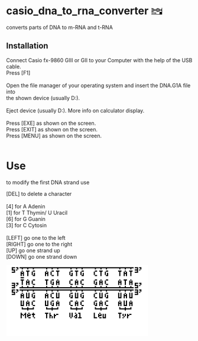 # casio_dna_to_rna_converter ![DNATORNA icon](MainIcon.bmp)
converts parts of DNA to m-RNA and t-RNA

## Installation

Connect Casio fx-9860 GIII or GII to your Computer with the help of the USB cable.<br>
Press [F1]<br>
<br>
Open the file manager of your operating system and insert the DNA.G1A file into <br>
the shown device (usually D:).<br>
<br>
Eject device (usually D:). More info on calculator display.<br>
<br>
Press [EXE] as shown on the screen.<br>
Press [EXIT] as shown on the screen.<br>
Press [MENU] as shown on the screen.<br>
<br>

# Use
to modify the first DNA strand use

[DEL] to delete a character<br>
<br>
[4] for A Adenin<br>
[1] for T Thymin/ U Uracil<br>
[6] for G Guanin<br>
[3] for C Cytosin<br>
<br>
[LEFT] go one to the left<br>
[RIGHT] go one to the right<br>
[UP] go one strand up<br>
[DOWN] go one strand down<br>

![Main menu](Main.bmp)
